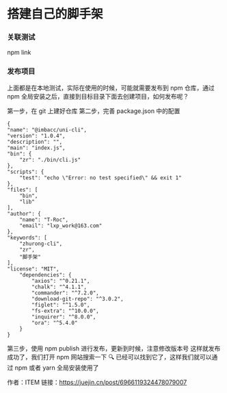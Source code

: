 # 搭建自己的脚手架

### 关联测试

npm link

### 发布项目

上面都是在本地测试，实际在使用的时候，可能就需要发布到 npm 仓库，通过 npm 全局安装之后，直接到目标目录下面去创建项目，如何发布呢？

第一步，在 git 上建好仓库
第二步，完善 package.json 中的配置

```
{
"name": "@imbacc/uni-cli",
"version": "1.0.4",
"description": "",
"main": "index.js",
"bin": {
    "zr": "./bin/cli.js"
},
"scripts": {
    "test": "echo \"Error: no test specified\" && exit 1"
},
"files": [
    "bin",
    "lib"
],
"author": {
    "name": "T-Roc",
    "email": "lxp_work@163.com"
},
"keywords": [
    "zhurong-cli",
    "zr",
    "脚手架"
],
"license": "MIT",
    "dependencies": {
        "axios": "^0.21.1",
        "chalk": "^4.1.1",
        "commander": "^7.2.0",
        "download-git-repo": "^3.0.2",
        "figlet": "^1.5.0",
        "fs-extra": "^10.0.0",
        "inquirer": "^8.0.0",
        "ora": "^5.4.0"
    }
}
```

第三步，使用 npm publish 进行发布，更新到时候，注意修改版本号
这样就发布成功了，我们打开 npm 网站搜索一下 🔍
已经可以找到它了，这样我们就可以通过 npm 或者 yarn 全局安装使用了

作者：ITEM
链接：<https://juejin.cn/post/6966119324478079007>
